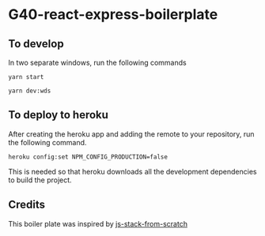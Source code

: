 # G40-react-express-boilerplate

## To develop

In two separate windows, run the following commands

```shell
yarn start
```

```shell
yarn dev:wds
```


## To deploy to heroku

After creating the heroku app and adding the remote to your repository, run the following command.

```shell
heroku config:set NPM_CONFIG_PRODUCTION=false
```

This is needed so that heroku downloads all the development dependencies to build the project.


## Credits

This boiler plate was inspired by [js-stack-from-scratch](https://github.com/verekia/js-stack-from-scratch)
